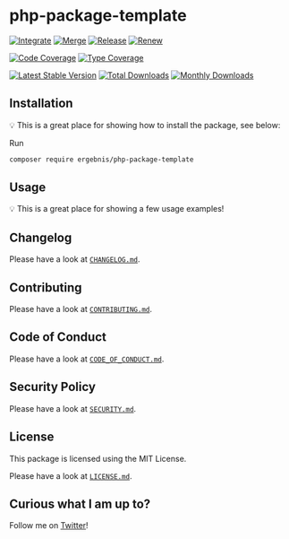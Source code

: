 # php-package-template

[![Integrate](https://github.com/ergebnis/php-package-template/workflows/Integrate/badge.svg)](https://github.com/ergebnis/php-package-template/actions)
[![Merge](https://github.com/ergebnis/php-package-template/workflows/Merge/badge.svg)](https://github.com/ergebnis/php-package-template/actions)
[![Release](https://github.com/ergebnis/php-package-template/workflows/Release/badge.svg)](https://github.com/ergebnis/php-package-template/actions)
[![Renew](https://github.com/ergebnis/php-package-template/workflows/Renew/badge.svg)](https://github.com/ergebnis/php-package-template/actions)

[![Code Coverage](https://codecov.io/gh/ergebnis/php-package-template/branch/main/graph/badge.svg)](https://codecov.io/gh/ergebnis/php-package-template)
[![Type Coverage](https://shepherd.dev/github/ergebnis/php-package-template/coverage.svg)](https://shepherd.dev/github/ergebnis/php-package-template)

[![Latest Stable Version](https://poser.pugx.org/ergebnis/php-package-template/v/stable)](https://packagist.org/packages/ergebnis/php-package-template)
[![Total Downloads](https://poser.pugx.org/ergebnis/php-package-template/downloads)](https://packagist.org/packages/ergebnis/php-package-template)
[![Monthly Downloads](http://poser.pugx.org/ergebnis/php-package-template/d/monthly)](https://packagist.org/packages/ergebnis/php-package-template)

## Installation

:bulb: This is a great place for showing how to install the package, see below:

Run

```sh
composer require ergebnis/php-package-template
```

## Usage

:bulb: This is a great place for showing a few usage examples!

## Changelog

Please have a look at [`CHANGELOG.md`](CHANGELOG.md).

## Contributing

Please have a look at [`CONTRIBUTING.md`](.github/CONTRIBUTING.md).

## Code of Conduct

Please have a look at [`CODE_OF_CONDUCT.md`](.github/CODE_OF_CONDUCT.md).

## Security Policy

Please have a look at [`SECURITY.md`](.github/SECURITY.md).

## License

This package is licensed using the MIT License.

Please have a look at [`LICENSE.md`](LICENSE.md).

## Curious what I am up to?

Follow me on [Twitter](https://twitter.com/intent/follow?screen_name=localheinz)!
